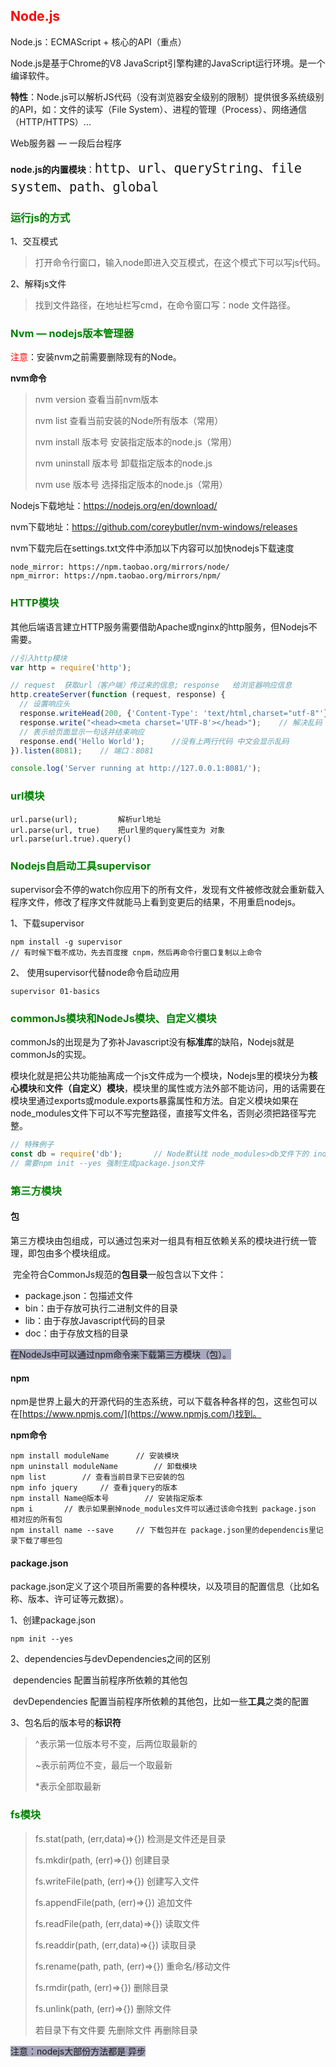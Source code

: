 ## <font color="red">Node.js</font>

Node.js：ECMAScript + 核心的API（重点）

Node.js是基于Chrome的V8 JavaScript引擎构建的JavaScript运行环境。是一个编译软件。

**特性**：Node.js可以解析JS代码（没有浏览器安全级别的限制）提供很多系统级别的API，如：文件的读写（File System）、进程的管理（Process）、网络通信（HTTP/HTTPS）...

Web服务器 — 一段后台程序

**node.js的内置模块**：<font size="5px">`http、url、queryString、file system、path、global`</font>

### <font color="green">运行js的方式</font>

1、交互模式

> 打开命令行窗口，输入node即进入交互模式，在这个模式下可以写js代码。

2、解释js文件

> 找到文件路径，在地址栏写cmd，在命令窗口写：node 文件路径。

### <font color="green">Nvm — nodejs版本管理器</font>

<font color="red">注意</font>：安装nvm之前需要删除现有的Node。

**nvm命令**

>  nvm version				 	 查看当前nvm版本
>
>  nvm list 							查看当前安装的Node所有版本（常用）
>
>  nvm install 版本号			 安装指定版本的node.js（常用）
>
>  nvm uninstall 版本号		 卸载指定版本的node.js
>
>  nvm use 版本号 			   选择指定版本的node.js（常用）

Nodejs下载地址：https://nodejs.org/en/download/

nvm下载地址：https://github.com/coreybutler/nvm-windows/releases

nvm下载完后在settings.txt文件中添加以下内容可以加快nodejs下载速度

```
node_mirror: https://npm.taobao.org/mirrors/node/
npm_mirror: https://npm.taobao.org/mirrors/npm/
```

### <font color="green">HTTP模块</font>

​	其他后端语言建立HTTP服务需要借助Apache或nginx的http服务，但Nodejs不需要。

```javascript
//引入http模块
var http = require('http');

// request  获取url（客户端）传过来的信息; response   给浏览器响应信息
http.createServer(function (request, response) {
  // 设置响应头
  response.writeHead(200, {'Content-Type': 'text/html,charset="utf-8"'});  // 解决乱码
  response.write("<head><meta charset='UTF-8'></head>");    // 解决乱码
  // 表示给页面显示一句话并结束响应
  response.end('Hello World');		//没有上两行代码 中文会显示乱码
}).listen(8081);    // 端口：8081

console.log('Server running at http://127.0.0.1:8081/');
```

### <font color="green">url模块</font>

```
url.parse(url);			解析url地址
url.parse(url, true)	把url里的query属性变为 对象
url.parse(url.true).query()
```

### <font color="green">Nodejs自启动工具supervisor</font>

​	supervisor会不停的watch你应用下的所有文件，发现有文件被修改就会重新载入程序文件，修改了程序文件就能马上看到变更后的结果，不用重启nodejs。

1、下载supervisor

```
npm install -g supervisor
// 有时候下载不成功，先去百度搜 cnpm，然后再命令行窗口复制以上命令
```

2、 使用supervisor代替node命令启动应用

```
supervisor 01-basics
```

### <font color="green">commonJs模块和NodeJs模块、自定义模块</font>

​	commonJs的出现是为了弥补Javascript没有**标准库**的缺陷，Nodejs就是commonJs的实现。

​	模块化就是把公共功能抽离成一个js文件成为一个模块，Nodejs里的模块分为**核心模块**和**文件（自定义）模块**，模块里的属性或方法外部不能访问，用的话需要在模块里通过exports或module.exports暴露属性和方法。自定义模块如果在node_modules文件下可以不写完整路径，直接写文件名，否则必须把路径写完整。

```javascript
// 特殊例子
const db = require('db');		// Node默认找 node_modules>db文件下的 index.js
// 需要npm init --yes 强制生成package.json文件
```

### <font color="green">第三方模块</font>

#### 包

​	第三方模块由包组成，可以通过包来对一组具有相互依赖关系的模块进行统一管理，即包由多个模块组成。

​	完全符合CommonJs规范的**包目录**一般包含以下文件：

+ package.json：包描述文件
+ bin：由于存放可执行二进制文件的目录
+ lib：由于存放Javascript代码的目录
+ doc：由于存放文档的目录

<font style="background:#a7a8bd">在NodeJs中可以通过npm命令来下载第三方模块（包）。</font>

#### npm

​	npm是世界上最大的开源代码的生态系统，可以下载各种各样的包，这些包可以在[https://www.npmjs.com/](https://www.npmjs.com/)找到。

**npm命令**

```
npm install moduleName		// 安装模块
npm uninstall moduleName		// 卸载模块
npm list		// 查看当前目录下已安装的包
npm info jquery		// 查看jquery的版本
npm install Name@版本号		// 安装指定版本
npm i 		// 表示如果删掉node_modules文件可以通过该命令找到 package.json 相对应的所有包
npm install name --save		// 下载包并在 package.json里的dependencis里记录下载了哪些包
```

#### package.json

​	package.json定义了这个项目所需要的各种模块，以及项目的配置信息（比如名称、版本、许可证等元数据）。

1、创建package.json

```
npm init --yes
```

2、dependencies与devDependencies之间的区别

​	dependencies			配置当前程序所依赖的其他包

​	devDependencies			配置当前程序所依赖的其他包，比如一些**工具**之类的配置

3、包名后的版本号的**标识符**

> ^表示第一位版本号不变，后两位取最新的
>
> ~表示前两位不变，最后一个取最新
>
> *表示全部取最新

### <font color='green'>fs模块</font>

> fs.stat(path, (err,data)=>{})		检测是文件还是目录
>
> fs.mkdir(path, (err)=>{})			创建目录
>
> fs.writeFile(path, (err)=>{})			创建写入文件
>
> fs.appendFile(path, (err)=>{})			追加文件
>
> fs.readFile(path, (err,data)=>{})			读取文件
>
> fs.readdir(path, (err,data)=>{})				读取目录
>
> fs.rename(path, path, (err)=>{})				重命名/移动文件
>
> fs.rmdir(path, (err)=>{})					删除目录
>
> fs.unlink(path, (err)=>{})					删除文件
>
> 若目录下有文件要 先删除文件 再删除目录

<font style="background:#a7a6bd">注意：nodejs大部份方法都是 异步</font>


